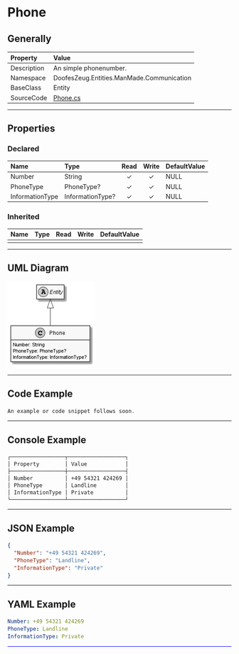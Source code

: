 ﻿# Phone

## Generally

|Property|Value|
|:-|:-|
|Description|An simple phonenumber.|
|Namespace|DoofesZeug.Entities.ManMade.Communication|
|BaseClass|Entity|
|SourceCode|[Phone.cs](../../../../DoofesZeug.Library/Src/Entities/ManMade/Communication/Phone.cs)|

---

## Properties

### Declared

|Name|Type|Read|Write|DefaultValue|
|:---|:---|:--:|:---:|:-----------|
|Number|String|&#x2713;|&#x2713;|NULL|
|PhoneType|PhoneType?|&#x2713;|&#x2713;|NULL|
|InformationType|InformationType?|&#x2713;|&#x2713;|NULL|

### Inherited

|Name|Type|Read|Write|DefaultValue|
|:---|:---|:--:|:---:|:-----------|
|    |    |    |     |            |

---

## UML Diagram

![Phone.png](./Phone.png "Phone")

---

## Code Example

```cs
An example or code snippet follows soon.
```

---

## Console Example

```console
┌─────────────────┬──────────────────┐
│ Property        │ Value            │
├─────────────────┼──────────────────┤
│ Number          │ +49 54321 424269 │
│ PhoneType       │ Landline         │
│ InformationType │ Private          │
└─────────────────┴──────────────────┘
```

---

## JSON Example

```json
{
  "Number": "+49 54321 424269",
  "PhoneType": "Landline",
  "InformationType": "Private"
}
```

---

## YAML Example

```yaml
Number: +49 54321 424269
PhoneType: Landline
InformationType: Private
```

<hr style="background: blue;" />
